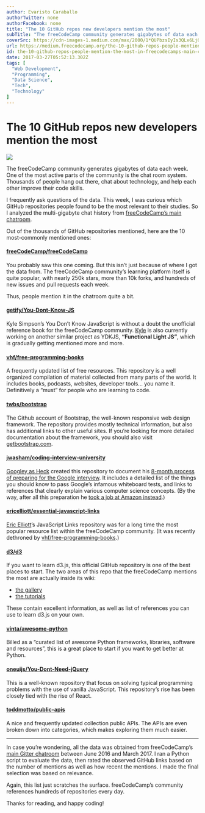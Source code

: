 ```yaml
---
author: Evaristo Caraballo
authorTwitter: none
authorFacebook: none
title: "The 10 GitHub repos new developers mention the most"
subTitle: "The freeCodeCamp community generates gigabytes of data each week. One of the most active parts of the community is the chat room system. ..."
coverSrc: https://cdn-images-1.medium.com/max/2000/1*QUPbzsIyIs3QLx6LjGlgPw.jpeg
url: https://medium.freecodecamp.org/the-10-github-repos-people-mention-the-most-in-freecodecamps-main-chat-room-189750600fa4
id: the-10-github-repos-people-mention-the-most-in-freecodecamps-main-chat-room-189750600fa4
date: 2017-03-27T05:52:13.302Z
tags: [
  "Web Development",
  "Programming",
  "Data Science",
  "Tech",
  "Technology"
]
---
```

# The 10 GitHub repos new developers mention the most







![](https://cdn-images-1.medium.com/max/2000/1*QUPbzsIyIs3QLx6LjGlgPw.jpeg)







The freeCodeCamp community generates gigabytes of data each week. One of the most active parts of the community is the chat room system. Thousands of people hang out there, chat about technology, and help each other improve their code skills.

I frequently ask questions of the data. This week, I was curious which GitHub repositories people found to be the most relevant to their studies. So I analyzed the multi-gigabyte chat history from [freeCodeCamp’s main chatroom](https://gitter.im/freecodecamp/freecodecamp).

Out of the thousands of GitHub repositories mentioned, here are the 10 most-commonly mentioned ones:

#### [freeCodeCamp/freeCodeCamp](https://github.com/freeCodeCamp/freeCodeCamp)

You probably saw this one coming. But this isn’t just because of where I got the data from. The freeCodeCamp community’s learning platform itself is quite popular, with nearly 250k stars, more than 10k forks, and hundreds of new issues and pull requests each week.

Thus, people mention it in the chatroom quite a bit.

#### [getify/You-Dont-Know-JS](https://github.com/getify/You-Dont-Know-JS)

Kyle Simpson’s You Don’t Know JavaScript is without a doubt the unofficial reference book for the freeCodeCamp community. [Kyle](https://medium.com/@getify) is also currently working on another similar project as YDKJS, **“Functional Light JS”**, which is gradually getting mentioned more and more.

#### [vhf/free-programming-books](https://github.com/vhf/free-programming-books)

A frequently updated list of free resources. This repository is a well organized compilation of material collected from many parts of the world. It includes books, podcasts, websites, developer tools… you name it. Definitively a “must” for people who are learning to code.

#### [twbs/bootstrap](https://github.com/twbs/bootstrap)

The Github account of Bootstrap, the well-known responsive web design framework. The repository provides mostly technical information, but also has additional links to other useful sites. If you’re looking for more detailed documentation about the framework, you should also visit [getbootstrap.com](https://getbootstrap.com/).

#### [jwasham/coding-interview-university](https://github.com/jwasham/coding-interview-university)

[Googley as Heck](https://medium.com/@googleyasheck) created this repository to document his [8-month process of preparing for the Google interview](https://medium.freecodecamp.com/why-i-studied-full-time-for-8-months-for-a-google-interview-cc662ce9bb13). It includes a detailed list of the things you should know to pass Google’s infamous whiteboard tests, and links to references that clearly explain various computer science concepts. (By the way, after all this preparation he [took a job at Amazon instead](https://medium.freecodecamp.com/ive-been-hired-by-amazon-8b21f7c27de5#.6e1kc7fes).)

#### [ericelliott/essential-javascript-links](https://github.com/ericelliott/essential-javascript-links)

[Eric Elliott](https://medium.com/@_ericelliott)’s JavaScript Links repository was for a long time the most popular resource list within the freeCodeCamp community. (It was recently dethroned by [vhf/free-programming-books](https://github.com/vhf/free-programming-books).)

#### [d3/d3](https://github.com/d3/d3/wiki)

If you want to learn d3.js, this official GitHub repository is one of the best places to start. The two areas of this repo that the freeCodeCamp mentions the most are actually inside its wiki:

*   [the gallery](https://github.com/d3/d3/wiki/Gallery)
*   [the tutorials](https://github.com/d3/d3/wiki/Tutorials)

These contain excellent information, as well as list of references you can use to learn d3.js on your own.

#### [vinta/awesome-python](https://github.com/vinta/awesome-python)

Billed as a “curated list of awesome Python frameworks, libraries, software and resources”, this is a great place to start if you want to get better at Python.

#### [oneuijs/You-Dont-Need-jQuery](https://github.com/oneuijs/You-Dont-Need-jQuery)

This is a well-known repository that focus on solving typical programming problems with the use of vanilla JavaScript. This repository’s rise has been closely tied with the rise of React.

#### [toddmotto/public-apis](https://github.com/toddmotto/public-apis)

A nice and frequently updated collection public APIs. The APIs are even broken down into categories, which makes exploring them much easier.











* * *







In case you’re wondering, all the data was obtained from freeCodeCamp’s [main Gitter chatroom](https://gitter.im/FreeCodeCamp/FreeCodeCamp) between June 2016 and March 2017\. I ran a Python script to evaluate the data, then rated the observed GitHub links based on the number of mentions as well as how recent the mentions. I made the final selection was based on relevance.

Again, this list just scratches the surface. freeCodeCamp’s community references hundreds of repositories every day.

Thanks for reading, and happy coding!








